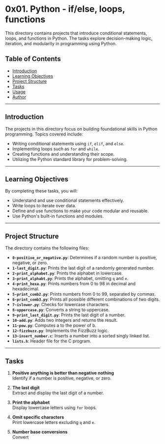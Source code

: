 # 0x01. Python - if/else, loops, functions

This directory contains projects that introduce conditional statements, loops, and functions in Python. The tasks explore decision-making logic, iteration, and modularity in programming using Python.

## Table of Contents

- [Introduction](#introduction)
- [Learning Objectives](#learning-objectives)
- [Project Structure](#project-structure)
- [Tasks](#tasks)
- [Usage](#usage)
- [Author](#author)

---

## Introduction

The projects in this directory focus on building foundational skills in Python programming. Topics covered include:
- Writing conditional statements using `if`, `elif`, and `else`.
- Implementing loops such as `for` and `while`.
- Creating functions and understanding their scope.
- Utilizing the Python standard library for problem-solving.

---

## Learning Objectives

By completing these tasks, you will:
- Understand and use conditional statements effectively.
- Write loops to iterate over data.
- Define and use functions to make your code modular and reusable.
- Use Python's built-in functions and modules.

---

## Project Structure

The directory contains the following files:

- **`0-positive_or_negative.py`**: Determines if a random number is positive, negative, or zero.
- **`1-last_digit.py`**: Prints the last digit of a randomly generated number.
- **`2-print_alphabet.py`**: Prints the alphabet in lowercase.
- **`3-print_alphabt.py`**: Prints the alphabet, omitting `q` and `e`.
- **`4-print_hexa.py`**: Prints numbers from 0 to 98 in decimal and hexadecimal.
- **`5-print_comb2.py`**: Prints numbers from 0 to 99, separated by commas.
- **`6-print_comb3.py`**: Prints all possible different combinations of two digits.
- **`7-islower.py`**: Checks for lowercase characters.
- **`8-uppercase.py`**: Converts a string to uppercase.
- **`9-print_last_digit.py`**: Prints the last digit of a number.
- **`10-add.py`**: Adds two integers and returns the result.
- **`11-pow.py`**: Computes a to the power of b.
- **`12-fizzbuzz.py`**: Implements the FizzBuzz logic.
- **`13-insert_number.c`**: Inserts a number into a sorted singly linked list.
- **`lists.h`**: Header file for the C program.

---

## Tasks

1. **Positive anything is better than negative nothing**  
   Identify if a number is positive, negative, or zero.

2. **The last digit**  
   Extract and display the last digit of a number.

3. **Print the alphabet**  
   Display lowercase letters using `for` loops.

4. **Omit specific characters**  
   Print lowercase letters excluding `q` and `e`.

5. **Number base conversions**  
   Convert 

